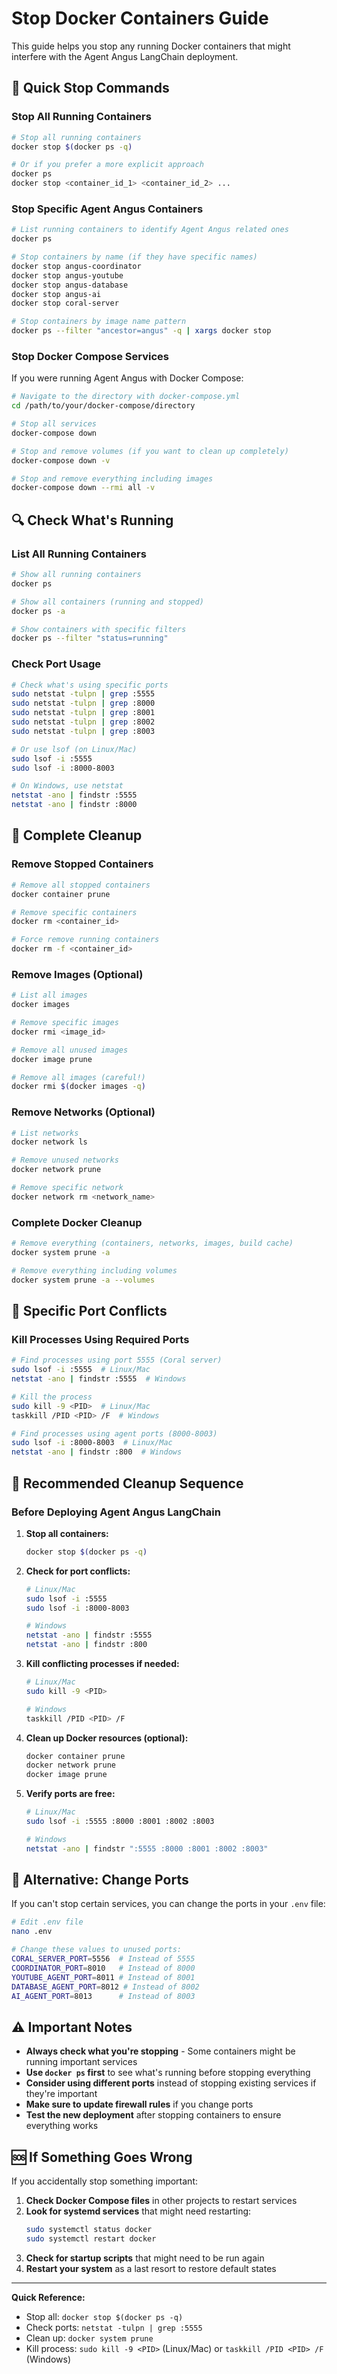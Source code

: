 # Stop Docker Containers Guide

This guide helps you stop any running Docker containers that might interfere with the Agent Angus LangChain deployment.

## 🛑 Quick Stop Commands

### Stop All Running Containers
```bash
# Stop all running containers
docker stop $(docker ps -q)

# Or if you prefer a more explicit approach
docker ps
docker stop <container_id_1> <container_id_2> ...
```

### Stop Specific Agent Angus Containers
```bash
# List running containers to identify Agent Angus related ones
docker ps

# Stop containers by name (if they have specific names)
docker stop angus-coordinator
docker stop angus-youtube
docker stop angus-database
docker stop angus-ai
docker stop coral-server

# Stop containers by image name pattern
docker ps --filter "ancestor=angus" -q | xargs docker stop
```

### Stop Docker Compose Services
If you were running Agent Angus with Docker Compose:

```bash
# Navigate to the directory with docker-compose.yml
cd /path/to/your/docker-compose/directory

# Stop all services
docker-compose down

# Stop and remove volumes (if you want to clean up completely)
docker-compose down -v

# Stop and remove everything including images
docker-compose down --rmi all -v
```

## 🔍 Check What's Running

### List All Running Containers
```bash
# Show all running containers
docker ps

# Show all containers (running and stopped)
docker ps -a

# Show containers with specific filters
docker ps --filter "status=running"
```

### Check Port Usage
```bash
# Check what's using specific ports
sudo netstat -tulpn | grep :5555
sudo netstat -tulpn | grep :8000
sudo netstat -tulpn | grep :8001
sudo netstat -tulpn | grep :8002
sudo netstat -tulpn | grep :8003

# Or use lsof (on Linux/Mac)
sudo lsof -i :5555
sudo lsof -i :8000-8003

# On Windows, use netstat
netstat -ano | findstr :5555
netstat -ano | findstr :8000
```

## 🧹 Complete Cleanup

### Remove Stopped Containers
```bash
# Remove all stopped containers
docker container prune

# Remove specific containers
docker rm <container_id>

# Force remove running containers
docker rm -f <container_id>
```

### Remove Images (Optional)
```bash
# List all images
docker images

# Remove specific images
docker rmi <image_id>

# Remove all unused images
docker image prune

# Remove all images (careful!)
docker rmi $(docker images -q)
```

### Remove Networks (Optional)
```bash
# List networks
docker network ls

# Remove unused networks
docker network prune

# Remove specific network
docker network rm <network_name>
```

### Complete Docker Cleanup
```bash
# Remove everything (containers, networks, images, build cache)
docker system prune -a

# Remove everything including volumes
docker system prune -a --volumes
```

## 🔧 Specific Port Conflicts

### Kill Processes Using Required Ports
```bash
# Find processes using port 5555 (Coral server)
sudo lsof -i :5555  # Linux/Mac
netstat -ano | findstr :5555  # Windows

# Kill the process
sudo kill -9 <PID>  # Linux/Mac
taskkill /PID <PID> /F  # Windows

# Find processes using agent ports (8000-8003)
sudo lsof -i :8000-8003  # Linux/Mac
netstat -ano | findstr :800  # Windows
```

## 🚀 Recommended Cleanup Sequence

### Before Deploying Agent Angus LangChain

1. **Stop all containers:**
   ```bash
   docker stop $(docker ps -q)
   ```

2. **Check for port conflicts:**
   ```bash
   # Linux/Mac
   sudo lsof -i :5555
   sudo lsof -i :8000-8003
   
   # Windows
   netstat -ano | findstr :5555
   netstat -ano | findstr :800
   ```

3. **Kill conflicting processes if needed:**
   ```bash
   # Linux/Mac
   sudo kill -9 <PID>
   
   # Windows
   taskkill /PID <PID> /F
   ```

4. **Clean up Docker resources (optional):**
   ```bash
   docker container prune
   docker network prune
   docker image prune
   ```

5. **Verify ports are free:**
   ```bash
   # Linux/Mac
   sudo lsof -i :5555 :8000 :8001 :8002 :8003
   
   # Windows
   netstat -ano | findstr ":5555 :8000 :8001 :8002 :8003"
   ```

## 🔄 Alternative: Change Ports

If you can't stop certain services, you can change the ports in your `.env` file:

```bash
# Edit .env file
nano .env

# Change these values to unused ports:
CORAL_SERVER_PORT=5556  # Instead of 5555
COORDINATOR_PORT=8010   # Instead of 8000
YOUTUBE_AGENT_PORT=8011 # Instead of 8001
DATABASE_AGENT_PORT=8012 # Instead of 8002
AI_AGENT_PORT=8013      # Instead of 8003
```

## ⚠️ Important Notes

- **Always check what you're stopping** - Some containers might be running important services
- **Use `docker ps` first** to see what's running before stopping everything
- **Consider using different ports** instead of stopping existing services if they're important
- **Make sure to update firewall rules** if you change ports
- **Test the new deployment** after stopping containers to ensure everything works

## 🆘 If Something Goes Wrong

If you accidentally stop something important:

1. **Check Docker Compose files** in other projects to restart services
2. **Look for systemd services** that might need restarting:
   ```bash
   sudo systemctl status docker
   sudo systemctl restart docker
   ```
3. **Check for startup scripts** that might need to be run again
4. **Restart your system** as a last resort to restore default states

---

**Quick Reference:**
- Stop all: `docker stop $(docker ps -q)`
- Check ports: `netstat -tulpn | grep :5555`
- Clean up: `docker system prune`
- Kill process: `sudo kill -9 <PID>` (Linux/Mac) or `taskkill /PID <PID> /F` (Windows)

